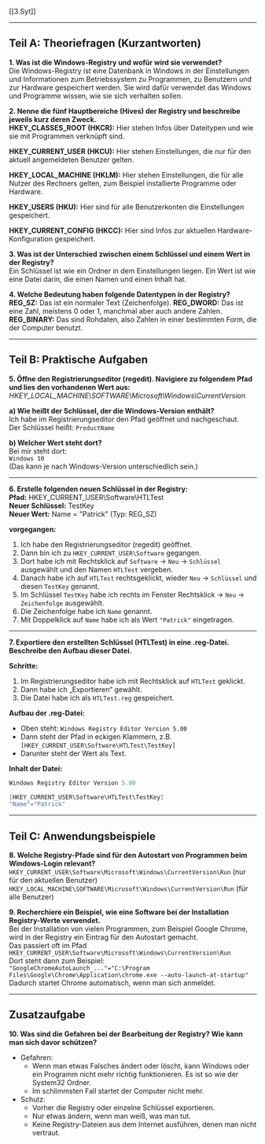 [[3.Syt]]
___
## Teil A: Theoriefragen (Kurzantworten)

**1. Was ist die Windows-Registry und wofür wird sie verwendet?**  
Die Windows-Registry ist eine Datenbank in Windows in der Einstellungen und Informationen zum Betriebssystem zu Programmen, zu Benutzern und zur Hardware gespeichert werden. Sie wird dafür verwendet das Windows und Programme wissen, wie sie sich verhalten sollen.

**2. Nenne die fünf Hauptbereiche (Hives) der Registry und beschreibe jeweils kurz deren Zweck.**  
**HKEY_CLASSES_ROOT (HKCR):** Hier stehen Infos über Dateitypen und wie sie mit Programmen verknüpft sind.

**HKEY_CURRENT_USER (HKCU):** Hier stehen Einstellungen, die nur für den aktuell angemeldeten Benutzer gelten.

**HKEY_LOCAL_MACHINE (HKLM):** Hier stehen Einstellungen, die für alle Nutzer des Rechners gelten, zum Beispiel installierte Programme oder Hardware.

**HKEY_USERS (HKU):** Hier sind für alle Benutzerkonten die Einstellungen gespeichert.

**HKEY_CURRENT_CONFIG (HKCC):** Hier sind Infos zur aktuellen Hardware-Konfiguration gespeichert.

**3. Was ist der Unterschied zwischen einem Schlüssel und einem Wert in der Registry?**  
Ein Schlüssel ist wie ein Ordner in dem Einstellungen liegen.
Ein Wert ist wie eine Datei darin, die einen Namen und einen Inhalt hat.

**4. Welche Bedeutung haben folgende Datentypen in der Registry?**  
**REG_SZ:** Das ist ein normaler Text (Zeichenfolge).
**REG_DWORD:** Das ist eine Zahl, meistens 0 oder 1, manchmal aber auch andere Zahlen.
**REG_BINARY:** Das sind Rohdaten, also Zahlen in einer bestimmten Form, die der Computer benutzt.

---
## Teil B: Praktische Aufgaben

**5. Öffne den Registrierungseditor (regedit). Navigiere zu folgendem Pfad und lies den vorhandenen Wert aus:**  
*HKEY_LOCAL_MACHINE\SOFTWARE\Microsoft\Windows\CurrentVersion*

**a) Wie heißt der Schlüssel, der die Windows-Version enthält?**  
Ich habe im Registrierungseditor den Pfad geöffnet und nachgeschaut.  
Der Schlüssel heißt: `ProductName`

**b) Welcher Wert steht dort?**  
Bei mir steht dort:  
`Windows 10`  
(Das kann je nach Windows-Version unterschiedlich sein.)

---
**6. Erstelle folgenden neuen Schlüssel in der Registry:**  
**Pfad:** HKEY_CURRENT_USER\Software\HTLTest  
**Neuer Schlüssel:** TestKey  
**Neuer Wert:** Name = "Patrick" (Typ: REG_SZ)  

**vorgegangen:**  
1. Ich habe den Registrierungseditor (regedit) geöffnet.  
2. Dann bin ich zu `HKEY_CURRENT_USER\Software` gegangen.  
3. Dort habe ich mit Rechtsklick auf `Software` -> `Neu` -> `Schlüssel` ausgewählt und den Namen `HTLTest` vergeben.  
4. Danach habe ich auf `HTLTest` rechtsgeklickt, wieder `Neu` -> `Schlüssel` und diesen `TestKey` genannt.  
5. Im Schlüssel `TestKey` habe ich rechts im Fenster Rechtsklick -> `Neu` -> `Zeichenfolge` ausgewählt.  
6. Die Zeichenfolge habe ich `Name` genannt.  
7. Mit Doppelklick auf `Name` habe ich als Wert `"Patrick"` eingetragen.

---
**7. Exportiere den erstellten Schlüssel (HTLTest) in eine .reg-Datei. Beschreibe den Aufbau dieser Datei.**  

**Schritte:**  
1. Im Registrierungseditor habe ich mit Rechtsklick auf `HTLTest` geklickt.  
2. Dann habe ich „Exportieren“ gewählt.  
3. Die Datei habe ich als `HTLTest.reg` gespeichert.

**Aufbau der .reg-Datei:**  
- Oben steht: `Windows Registry Editor Version 5.00`
- Dann steht der Pfad in eckigen Klammern, z.B. `[HKEY_CURRENT_USER\Software\HTLTest\TestKey]`
- Darunter steht der Wert als Text.

**Inhalt der Datei:**  
```cpp
Windows Registry Editor Version 5.00

[HKEY_CURRENT_USER\Software\HTLTest\TestKey]
"Name"="Patrick"
```

---
## Teil C: Anwendungsbeispiele

**8. Welche Registry-Pfade sind für den Autostart von Programmen beim Windows-Login relevant?**  
`HKEY_CURRENT_USER\Software\Microsoft\Windows\CurrentVersion\Run`
(nur für den aktuellen Benutzer)
`HKEY_LOCAL_MACHINE\SOFTWARE\Microsoft\Windows\CurrentVersion\Run`
(für alle Benutzer)

**9. Recherchiere ein Beispiel, wie eine Software bei der Installation Registry-Werte verwendet.**  
Bei der Installation von vielen Programmen, zum Beispiel Google Chrome, wird in der Registry ein Eintrag für den Autostart gemacht.  
Das passiert oft im Pfad  
`HKEY_CURRENT_USER\Software\Microsoft\Windows\CurrentVersion\Run`  
Dort steht dann zum Beispiel:  
`"GoogleChromeAutoLaunch_..."="C:\Program Files\Google\Chrome\Application\chrome.exe --auto-launch-at-startup"`  
Dadurch startet Chrome automatisch, wenn man sich anmeldet.

---
## Zusatzaufgabe

**10. Was sind die Gefahren bei der Bearbeitung der Registry? Wie kann man sich davor schützen?**  
- Gefahren:  
  - Wenn man etwas Falsches ändert oder löscht, kann Windows oder ein Programm nicht mehr richtig funktionieren. Es ist so wie der System32 Ordner.
  - Im schlimmsten Fall startet der Computer nicht mehr.
- Schutz:  
  - Vorher die Registry oder einzelne Schlüssel exportieren.
  - Nur etwas ändern, wenn man weiß, was man tut.
  - Keine Registry-Dateien aus dem Internet ausführen, denen man nicht vertraut.